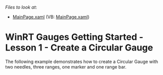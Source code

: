 <!-- default file list -->
*Files to look at*:

* [MainPage.xaml](./CS/CircularGaugeLesson/MainPage.xaml) (VB: [MainPage.xaml](./VB/CircularGaugeLesson/MainPage.xaml))
<!-- default file list end -->
# WinRT Gauges Getting Started - Lesson 1 - Create a Circular Gauge


<p>The following example demonstrates how to create a Circular Gauge with two needles, three ranges, one marker and one range bar.</p>

<br/>


